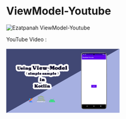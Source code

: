 # ViewModel-Youtube

<img alt="Ezatpanah ViewModel-Youtube" src="https://emojipedia-us.s3.amazonaws.com/content/2020/04/05/yt.png" width="3%"></a>

YouTube Video :
<br>  
<a href="https://youtu.be/GTg-sKVy00s" target="_blank"><img alt="Ezatpanah ViewModel-Youtube" src="viewModel.jpg" width="60%"></a>
<br>
